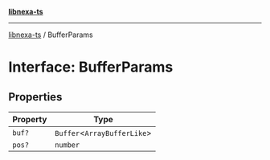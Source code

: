 [**libnexa-ts**](../index.md)

***

[libnexa-ts](../index.md) / BufferParams

# Interface: BufferParams

## Properties

| Property | Type |
| ------ | ------ |
| <a id="buf"></a> `buf?` | `Buffer`\<`ArrayBufferLike`\> |
| <a id="pos"></a> `pos?` | `number` |
